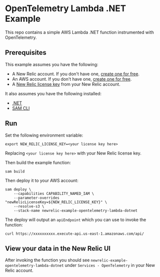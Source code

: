 # OpenTelemetry Lambda .NET Example

This repo contains a simple AWS Lambda .NET function instrumented with OpenTelemetry.

## Prerequisites

This example assumes you have the following:

* A New Relic account. If you don't have one, [create one for free](https://newrelic.com/signup).
* An AWS account. If you don't have one, [create one for free](https://aws.amazon.com/).
* A [New Relic license key](/docs/apis/intro-apis/new-relic-api-keys/#ingest-keys) from your New Relic account.

It also assumes you have the following installed:

* [.NET](https://dotnet.microsoft.com/en-us/download)
* [SAM CLI](https://docs.aws.amazon.com/serverless-application-model/latest/developerguide/serverless-sam-cli-install.html)

## Run

Set the following environment variable:

```
export NEW_RELIC_LICENSE_KEY=<your license key here>
```

Replacing `<your license key here>` with your New Relic license key.

Then build the example function:

```
sam build
```

Then deploy it to your AWS account:

```
sam deploy \
    --capabilities CAPABILITY_NAMED_IAM \
    --parameter-overrides "newRelicLicenseKey=${NEW_RELIC_LICENSE_KEY}" \
    --resolve-s3 \
    --stack-name newrelic-example-opentelemetry-lambda-dotnet
```

The deploy will output an `apiEndpoint` which you can use to invoke the function:

```
curl https://xxxxxxxxxx.execute-api.us-east-1.amazonaws.com/api/
```

## View your data in the New Relic UI

After invoking the function you should see `newrelic-example-opentelemetry-lambda-dotnet` under `Services - OpenTelemetry` in your New Relic account.
